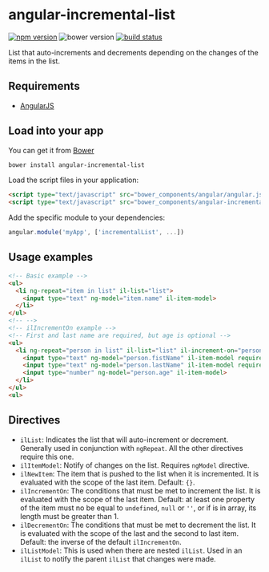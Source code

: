 # angular-incremental-list

[![npm version](http://img.shields.io/npm/v/angular-incremental-list.svg)](https://npmjs.org/package/angular-incremental-list) ![bower version](https://img.shields.io/bower/v/angular-incremental-list.svg) [![build status](https://img.shields.io/travis/tfoxy/angular-incremental-list.svg)](https://travis-ci.org/tfoxy/angular-incremental-list)

List that auto-increments and decrements depending on the changes of the items in the list.


## Requirements

  - [AngularJS](https://github.com/angular/angular.js)


## Load into your app

You can get it from [Bower](http://bower.io/)

```sh
bower install angular-incremental-list
```

Load the script files in your application:

```html
<script type="text/javascript" src="bower_components/angular/angular.js"></script>
<script type="text/javascript" src="bower_components/angular-incremental-list/angular-incremental-list.js"></script>
```

Add the specific module to your dependencies:

```javascript
angular.module('myApp', ['incrementalList', ...])
```


## Usage examples

```html
<!-- Basic example -->
<ul>
  <li ng-repeat="item in list" il-list="list">
    <input type="text" ng-model="item.name" il-item-model>
  </li>
</ul>
<!-- -->
<!-- ilIncrementOn example -->
<!-- First and last name are required, but age is optional -->
<ul>
  <li ng-repeat="person in list" il-list="list" il-increment-on="person.firstName && person.lastName">
    <input type="text" ng-model="person.fistName" il-item-model required>
    <input type="text" ng-model="person.lastName" il-item-model required>
    <input type="number" ng-model="person.age" il-item-model>
  </li>
</ul>
<ul>
```


## Directives

  - `ilList`: Indicates the list that will auto-increment or decrement.
    Generally used in conjunction with `ngRepeat`.
    All the other directives require this one.
  - `ilItemModel`: Notify of changes on the list. Requires `ngModel` directive.
  - `ilNewItem`: The item that is pushed to the list when it is incremented.
    It is evaluated with the scope of the last item.
    Default: `{}`.
  - `ilIncrementOn`: The conditions that must be met to increment the list.
    It is evaluated with the scope of the last item.
    Default: at least one property of the item must no be equal to `undefined`, `null` or `''`,
    or if is in array, its length must be greater than 1.
  - `ilDecrementOn`: The conditions that must be met to decrement the list.
    It is evaluated with the scope of the last and the second to last item.
    Default: the inverse of the default `ilIncrementOn`.
  - `ilListModel`: This is used when there are nested `ilList`.
    Used in an `ilList` to notify the parent `ilList` that changes were made.
